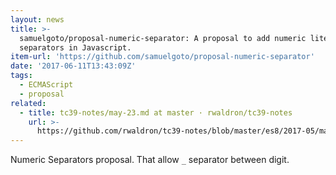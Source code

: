 ```yaml
---
layout: news
title: >-
  samuelgoto/proposal-numeric-separator: A proposal to add numeric literal
  separators in Javascript.
item-url: 'https://github.com/samuelgoto/proposal-numeric-separator'
date: '2017-06-11T13:43:09Z'
tags:
  - ECMAScript
  - proposal
related:
  - title: tc39-notes/may-23.md at master · rwaldron/tc39-notes
    url: >-
      https://github.com/rwaldron/tc39-notes/blob/master/es8/2017-05/may-23.md#16iie-advance-numeric-separators-proposal-to-stage-1
---
```

Numeric Separators proposal.
That allow `_` separator between digit.
